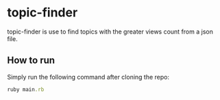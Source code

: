 # topic-finder

topic-finder is use to find topics with the greater views count from a json file.

## How to run

Simply run the following command after cloning the repo:

``` ruby
ruby main.rb
```